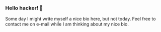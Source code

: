 ### Hello hacker! 👋

Some day I might write myself a nice bio here, but not today.
Feel free to contact me on e-mail while I am thinking about my nice bio.
 
